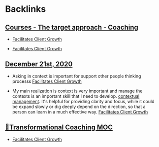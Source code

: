 
# Backlinks
## [Courses - The target approach - Coaching](<Courses - The target approach - Coaching.md>)
- [Facilitates Client Growth](<Facilitates Client Growth.md>)

- [Facilitates Client Growth](<Facilitates Client Growth.md>)

## [December 21st, 2020](<December 21st, 2020.md>)
- Asking in context is important for support other people thinking processs [Facilitates Client Growth](<Facilitates Client Growth.md>)

- My main realization is context is very important and manage the contexts is an important skill that I need to develop. [contextual management](<contextual management.md>). It's helpful for providing clarity and focus, while it could be expand slowly or dig deeply depend on the direction, so that a person can learn in a much effective way. [Facilitates Client Growth](<Facilitates Client Growth.md>)

## [🧭Transformational Coaching MOC](<🧭Transformational Coaching MOC.md>)
- [Facilitates Client Growth](<Facilitates Client Growth.md>)

